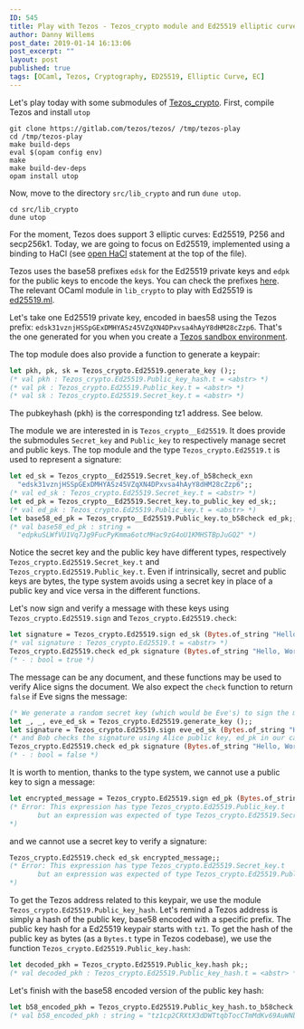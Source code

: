 ```yaml
---
ID: 545
title: Play with Tezos - Tezos_crypto module and Ed25519 elliptic curve
author: Danny Willems
post_date: 2019-01-14 16:13:06
post_excerpt: ""
layout: post
published: true
tags: [OCaml, Tezos, Cryptography, ED25519, Elliptic Curve, EC]
---
```


Let's play today with some submodules of [Tezos_crypto](https://gitlab.com/tezos/tezos/tree/master/src/lib_crypto).
First, compile Tezos and install `utop`
```shell
git clone https://gitlab.com/tezos/tezos/ /tmp/tezos-play
cd /tmp/tezos-play
make build-deps
eval $(opam config env)
make
make build-dev-deps
opam install utop
```

Now, move to the directory `src/lib_crypto` and run `dune utop`.

```shell
cd src/lib_crypto
dune utop
```

For the moment, Tezos does support 3 elliptic curves: Ed25519, P256 and
secp256k1. Today, we are going to focus on Ed25519, implemented using a binding
to HaCl (see [open
HaCl](https://gitlab.com/tezos/tezos/blob/master/src/lib_crypto/ed25519.ml#L48)
statement at the top of the file).

Tezos uses the base58 prefixes `edsk` for the Ed25519 private keys and `edpk` for
the public keys to encode the keys. You can check the prefixes
[here](https://gitlab.com/tezos/tezos/blob/master/src/lib_crypto/base58.ml#L347).
The relevant OCaml module in `lib_crypto` to play with Ed25519 is
[ed25519.ml](https://gitlab.com/tezos/tezos/blob/master/src/lib_crypto/ed25519.ml).

Let's take one Ed25519 private key, encoded in baes58 using the Tezos prefix:
`edsk31vznjHSSpGExDMHYASz45VZqXN4DPxvsa4hAyY8dHM28cZzp6`. That's the one
generated for you when you create a [Tezos sandbox
environment](https://tezos.gitlab.io/user/sandbox.html).

The top module does also provide a function to generate a keypair:
```ocaml
let pkh, pk, sk = Tezos_crypto.Ed25519.generate_key ();;
(* val pkh : Tezos_crypto.Ed25519.Public_key_hash.t = <abstr> *)
(* val pk : Tezos_crypto.Ed25519.Public_key.t = <abstr> *)
(* val sk : Tezos_crypto.Ed25519.Secret_key.t = <abstr> *)
```

The pubkeyhash (pkh) is the corresponding tz1 address. See below.

The module we are interested in is `Tezos_crypto__Ed25519`. It does provide the
submodules `Secret_key` and `Public_key` to respectively manage secret and
public keys. The top module and the type `Tezos_crypto.Ed25519.t` is used to
represent a signature:

```ocaml
let ed_sk = Tezos_crypto__Ed25519.Secret_key.of_b58check_exn
  "edsk31vznjHSSpGExDMHYASz45VZqXN4DPxvsa4hAyY8dHM28cZzp6";;
(* val ed_sk : Tezos_crypto.Ed25519.Secret_key.t = <abstr> *)
let ed_pk = Tezos_crypto__Ed25519.Secret_key.to_public_key ed_sk;;
(* val ed_pk : Tezos_crypto.Ed25519.Public_key.t = <abstr> *)
let base58_ed_pk = Tezos_crypto__Ed25519.Public_key.to_b58check ed_pk;;
(* val base58_ed_pk : string =
  "edpkuSLWfVU1Vq7Jg9FucPyKmma6otcMHac9zG4oU1KMHSTBpJuGQ2" *)
```

Notice the secret key and the public key have different types, respectively
`Tezos_crypto.Ed25519.Secret_key.t` and `Tezos_crypto.Ed25519.Public_key.t`.
Even if intrinsically, secret and public keys are bytes, the type system avoids
using a secret key in place of a public key and vice versa in the different
functions.

Let's now sign and verify a message with these keys using `Tezos_crypto.Ed25519.sign` and `Tezos_crypto.Ed25519.check`:
```ocaml
let signature = Tezos_crypto.Ed25519.sign ed_sk (Bytes.of_string "Hello, World!");;
(* val signature : Tezos_crypto.Ed25519.t = <abstr> *)
Tezos_crypto.Ed25519.check ed_pk signature (Bytes.of_string "Hello, World!");;
(* - : bool = true *)
```

The message can be any document, and these functions may be used to verify Alice signs the document. We also expect the `check` function to return `false` if Eve signs the message:

```ocaml
(* We generate a random secret key (which would be Eve's) to sign the message *)
let _, _, eve_ed_sk = Tezos_crypto.Ed25519.generate_key ();;
let signature = Tezos_crypto.Ed25519.sign eve_ed_sk (Bytes.of_string "Hello, World!");;
(* and Bob checks the signature using Alice public key, ed_pk in our case, which is invalid *)
Tezos_crypto.Ed25519.check ed_pk signature (Bytes.of_string "Hello, World!");;
(* - : bool = false *)

```
It is worth to mention, thanks to the type system, we cannot use a public key to sign a message:
```ocaml
let encrypted_message = Tezos_crypto.Ed25519.sign ed_pk (Bytes.of_string "Hello, World!");;
(* Error: This expression has type Tezos_crypto.Ed25519.Public_key.t
       but an expression was expected of type Tezos_crypto.Ed25519.Secret_key.t
*)
```
and we cannot use a secret key to verify a signature:
```ocaml
Tezos_crypto.Ed25519.check ed_sk encrypted_message;;
(* Error: This expression has type Tezos_crypto.Ed25519.Secret_key.t
       but an expression was expected of type Tezos_crypto.Ed25519.Public_key.t
*)
```

To get the Tezos address related to this keypair, we use the module
`Tezos_crypto.Ed25519.Public_key_hash`. Let's remind a Tezos address is simply a
hash of the public key, base58 encoded with a specific prefix.
The public key hash for a Ed25519 keypair starts with `tz1`. To get the hash of
the public key as bytes (as a `Bytes.t` type in Tezos codebase), we use the function `Tezos_crypto.Ed25519.Public_key.hash`:

```ocaml
let decoded_pkh = Tezos_crypto.Ed25519.Public_key.hash pk;;
(* val decoded_pkh : Tezos_crypto.Ed25519.Public_key_hash.t = <abstr> *)
```

Let's finish with the base58 encoded version of the public key hash:
```ocaml
let b58_encoded_pkh = Tezos_crypto.Ed25519.Public_key_hash.to_b58check decoded_pkh;;
(* val b58_encoded_pkh : string = "tz1cp2CRXtX3dDWTtqbTocCTmMdKv69AuWNb" *)
```
